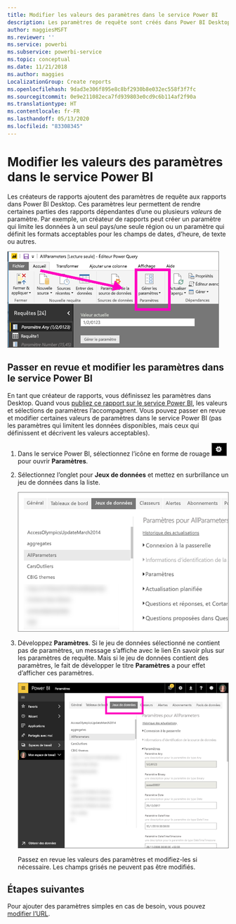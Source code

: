 ```yaml
---
title: Modifier les valeurs des paramètres dans le service Power BI
description: Les paramètres de requête sont créés dans Power BI Desktop, mais vous pouvez les passer en revue et les mettre à jour dans le service Power BI
author: maggiesMSFT
ms.reviewer: ''
ms.service: powerbi
ms.subservice: powerbi-service
ms.topic: conceptual
ms.date: 11/21/2018
ms.author: maggies
LocalizationGroup: Create reports
ms.openlocfilehash: 9dad3e306f895e8c8bf2930b8e032ec558f3f7fc
ms.sourcegitcommit: 0e9e211082eca7fd939803e0cd9c6b114af2f90a
ms.translationtype: HT
ms.contentlocale: fr-FR
ms.lasthandoff: 05/13/2020
ms.locfileid: "83308345"
---
```

# <a name="edit-parameter-settings-in-the-power-bi-service"></a>Modifier les valeurs des paramètres dans le service Power BI
Les créateurs de rapports ajoutent des paramètres de requête aux rapports dans Power BI Desktop. Ces paramètres leur permettent de rendre certaines parties des rapports dépendantes d’une ou plusieurs *valeurs* de paramètre. Par exemple, un créateur de rapports peut créer un paramètre qui limite les données à un seul pays/une seule région ou un paramètre qui définit les formats acceptables pour les champs de dates, d’heure, de texte ou autres.

![Onglet Accueil avec l’option Gérer les paramètres dans Desktop](media/service-parameters/power-bi-manage-parameters.png)

## <a name="review-and-edit-parameters-in-power-bi-service"></a>Passer en revue et modifier les paramètres dans le service Power BI

En tant que créateur de rapports, vous définissez les paramètres dans Desktop. Quand vous [publiez ce rapport sur le service Power BI](../create-reports/desktop-upload-desktop-files.md), les valeurs et sélections de paramètres l’accompagnent. Vous pouvez passer en revue et modifier certaines valeurs de paramètres dans le service Power BI (pas les paramètres qui limitent les données disponibles, mais ceux qui définissent et décrivent les valeurs acceptables).

1. Dans le service Power BI, sélectionnez l’icône en forme de rouage ![icône de rouage](media/service-parameters/power-bi-cog.png) pour ouvrir **Paramètres**.

2. Sélectionnez l’onglet pour **Jeux de données** et mettez en surbrillance un jeu de données dans la liste. 
    
    ![Fenêtre Paramètres avec l’onglet Jeux de données sélectionné](media/service-parameters/power-bi-select-dataset2.png)

3. Développez **Paramètres**.  Si le jeu de données sélectionné ne contient pas de paramètres, un message s’affiche avec le lien En savoir plus sur les paramètres de requête. Mais si le jeu de données contient des paramètres, le fait de développer le titre **Paramètres** a pour effet d’afficher ces paramètres. 

    ![Fenêtre Paramètres avec Paramètres développé](media/service-parameters/power-bi-settings.png)

    Passez en revue les valeurs des paramètres et modifiez-les si nécessaire. Les champs grisés ne peuvent pas être modifiés. 


## <a name="next-steps"></a>Étapes suivantes
Pour ajouter des paramètres simples en cas de besoin, vous pouvez [modifier l’URL](../collaborate-share/service-url-filters.md).
